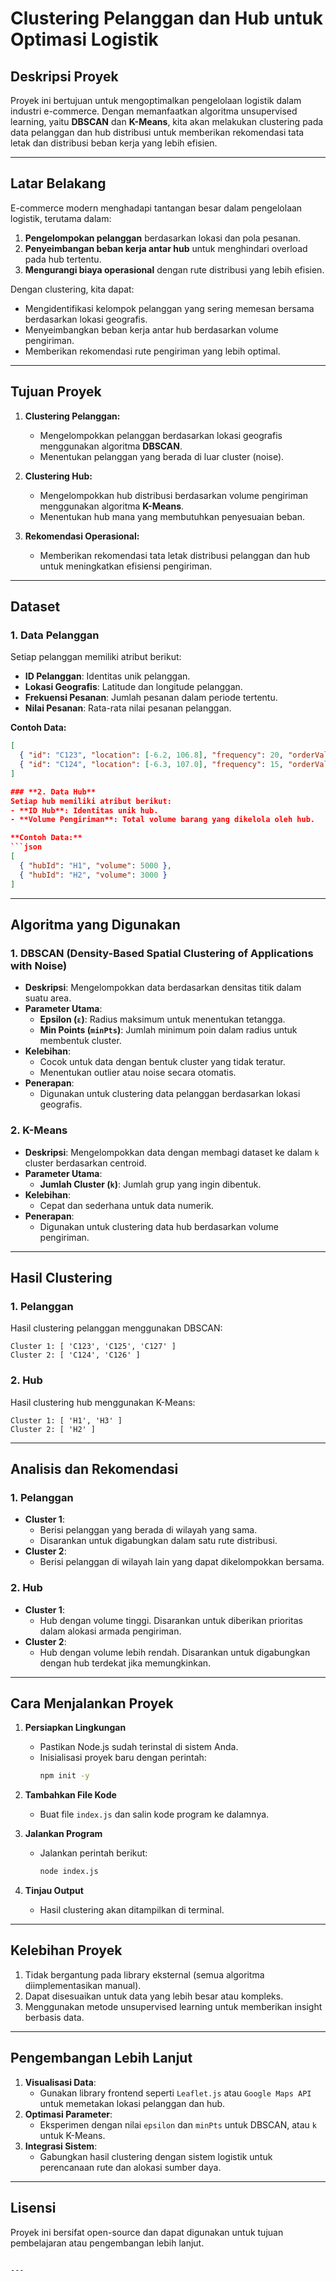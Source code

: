 # Clustering Pelanggan dan Hub untuk Optimasi Logistik

## **Deskripsi Proyek**
Proyek ini bertujuan untuk mengoptimalkan pengelolaan logistik dalam industri e-commerce. Dengan memanfaatkan algoritma unsupervised learning, yaitu **DBSCAN** dan **K-Means**, kita akan melakukan clustering pada data pelanggan dan hub distribusi untuk memberikan rekomendasi tata letak dan distribusi beban kerja yang lebih efisien.

---

## **Latar Belakang**
E-commerce modern menghadapi tantangan besar dalam pengelolaan logistik, terutama dalam:
1. **Pengelompokan pelanggan** berdasarkan lokasi dan pola pesanan.
2. **Penyeimbangan beban kerja antar hub** untuk menghindari overload pada hub tertentu.
3. **Mengurangi biaya operasional** dengan rute distribusi yang lebih efisien.

Dengan clustering, kita dapat:
- Mengidentifikasi kelompok pelanggan yang sering memesan bersama berdasarkan lokasi geografis.
- Menyeimbangkan beban kerja antar hub berdasarkan volume pengiriman.
- Memberikan rekomendasi rute pengiriman yang lebih optimal.

---

## **Tujuan Proyek**
1. **Clustering Pelanggan:**
   - Mengelompokkan pelanggan berdasarkan lokasi geografis menggunakan algoritma **DBSCAN**.
   - Menentukan pelanggan yang berada di luar cluster (noise).

2. **Clustering Hub:**
   - Mengelompokkan hub distribusi berdasarkan volume pengiriman menggunakan algoritma **K-Means**.
   - Menentukan hub mana yang membutuhkan penyesuaian beban.

3. **Rekomendasi Operasional:**
   - Memberikan rekomendasi tata letak distribusi pelanggan dan hub untuk meningkatkan efisiensi pengiriman.

---

## **Dataset**
### **1. Data Pelanggan**
Setiap pelanggan memiliki atribut berikut:
- **ID Pelanggan**: Identitas unik pelanggan.
- **Lokasi Geografis**: Latitude dan longitude pelanggan.
- **Frekuensi Pesanan**: Jumlah pesanan dalam periode tertentu.
- **Nilai Pesanan**: Rata-rata nilai pesanan pelanggan.

**Contoh Data:**
```json
[
  { "id": "C123", "location": [-6.2, 106.8], "frequency": 20, "orderValue": 500 },
  { "id": "C124", "location": [-6.3, 107.0], "frequency": 15, "orderValue": 300 }
]

### **2. Data Hub**
Setiap hub memiliki atribut berikut:
- **ID Hub**: Identitas unik hub.
- **Volume Pengiriman**: Total volume barang yang dikelola oleh hub.

**Contoh Data:**
```json
[
  { "hubId": "H1", "volume": 5000 },
  { "hubId": "H2", "volume": 3000 }
]
```

---

## **Algoritma yang Digunakan**
### **1. DBSCAN (Density-Based Spatial Clustering of Applications with Noise)**
- **Deskripsi**: Mengelompokkan data berdasarkan densitas titik dalam suatu area.
- **Parameter Utama**:
  - **Epsilon (`ε`)**: Radius maksimum untuk menentukan tetangga.
  - **Min Points (`minPts`)**: Jumlah minimum poin dalam radius untuk membentuk cluster.
- **Kelebihan**:
  - Cocok untuk data dengan bentuk cluster yang tidak teratur.
  - Menentukan outlier atau noise secara otomatis.
- **Penerapan**:
  - Digunakan untuk clustering data pelanggan berdasarkan lokasi geografis.

### **2. K-Means**
- **Deskripsi**: Mengelompokkan data dengan membagi dataset ke dalam `k` cluster berdasarkan centroid.
- **Parameter Utama**:
  - **Jumlah Cluster (`k`)**: Jumlah grup yang ingin dibentuk.
- **Kelebihan**:
  - Cepat dan sederhana untuk data numerik.
- **Penerapan**:
  - Digunakan untuk clustering data hub berdasarkan volume pengiriman.

---

## **Hasil Clustering**
### **1. Pelanggan**
Hasil clustering pelanggan menggunakan DBSCAN:
```plaintext
Cluster 1: [ 'C123', 'C125', 'C127' ]
Cluster 2: [ 'C124', 'C126' ]
```

### **2. Hub**
Hasil clustering hub menggunakan K-Means:
```plaintext
Cluster 1: [ 'H1', 'H3' ]
Cluster 2: [ 'H2' ]
```

---

## **Analisis dan Rekomendasi**
### **1. Pelanggan**
- **Cluster 1**:
  - Berisi pelanggan yang berada di wilayah yang sama.
  - Disarankan untuk digabungkan dalam satu rute distribusi.
- **Cluster 2**:
  - Berisi pelanggan di wilayah lain yang dapat dikelompokkan bersama.

### **2. Hub**
- **Cluster 1**:
  - Hub dengan volume tinggi. Disarankan untuk diberikan prioritas dalam alokasi armada pengiriman.
- **Cluster 2**:
  - Hub dengan volume lebih rendah. Disarankan untuk digabungkan dengan hub terdekat jika memungkinkan.

---

## **Cara Menjalankan Proyek**
1. **Persiapkan Lingkungan**
   - Pastikan Node.js sudah terinstal di sistem Anda.
   - Inisialisasi proyek baru dengan perintah:
     ```bash
     npm init -y
     ```

2. **Tambahkan File Kode**
   - Buat file `index.js` dan salin kode program ke dalamnya.

3. **Jalankan Program**
   - Jalankan perintah berikut:
     ```bash
     node index.js
     ```

4. **Tinjau Output**
   - Hasil clustering akan ditampilkan di terminal.

---

## **Kelebihan Proyek**
1. Tidak bergantung pada library eksternal (semua algoritma diimplementasikan manual).
2. Dapat disesuaikan untuk data yang lebih besar atau kompleks.
3. Menggunakan metode unsupervised learning untuk memberikan insight berbasis data.

---

## **Pengembangan Lebih Lanjut**
1. **Visualisasi Data**:
   - Gunakan library frontend seperti `Leaflet.js` atau `Google Maps API` untuk memetakan lokasi pelanggan dan hub.
2. **Optimasi Parameter**:
   - Eksperimen dengan nilai `epsilon` dan `minPts` untuk DBSCAN, atau `k` untuk K-Means.
3. **Integrasi Sistem**:
   - Gabungkan hasil clustering dengan sistem logistik untuk perencanaan rute dan alokasi sumber daya.

---

## **Lisensi**
Proyek ini bersifat open-source dan dapat digunakan untuk tujuan pembelajaran atau pengembangan lebih lanjut.

```

---